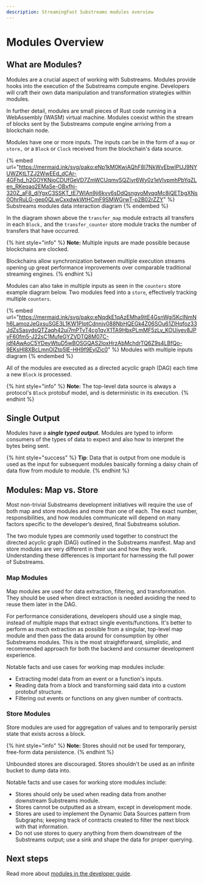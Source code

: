 ```yaml
---
description: StreamingFast Substreams modules overview
---
```


# Modules Overview

## What are Modules?

Modules are a crucial aspect of working with Substreams. Modules provide hooks into the execution of the Substreams compute engine. Developers will craft their own data manipulation and transformation strategies within modules.

In further detail, modules are small pieces of Rust code running in a WebAssembly (WASM) virtual machine. Modules coexist within the stream of blocks sent by the Substreams compute engine arriving from a blockchain node.&#x20;

Modules have one or more inputs. The inputs can be in the form of a `map` or `store,` or a `Block` or `Clock` received from the blockchain's data source.

{% embed url="https://mermaid.ink/svg/pako:eNp1kM0KwjAQhF8l7NkWvEbwIPUJ9NYUWZKtLTZJ2WwEEd_dCAr-4GFhd_h2GOYKNjoCDUfGeVD7ZmWCUqmvSQZiyr6Wy0z1eVlvpmhPbYqZLen_RKeqaq2EMaSe-OBxfhi-320Z_aF8_diYgxC3SSKT_tE7WIAn9ji6kvv6sDdQsngyoMvqqMc8iQETbgXNs0OhrRuLG-gep0QLwCxxdwkWtHCmF9SMWGrwT-p2B02rZZY" %}
Substreams modules data interaction diagram
{% endembed %}

In the diagram shown above the `transfer_map` module extracts all transfers in each `Block,` and the `transfer_counter` store module tracks the number of transfers that have occurred.

{% hint style="info" %}
**Note:** Multiple inputs are made possible because blockchains are clocked.&#x20;

Blockchains allow synchronization between multiple execution streams opening up great performance improvements over comparable traditional streaming engines.
{% endhint %}

Modules can also take in multiple inputs as seen in the `counters` store example diagram below. Two modules feed into a `store`, effectively tracking multiple `counters`.

{% embed url="https://mermaid.ink/svg/pako:eNqdkE1qAzEMha9itE4GsnWgi5KcINmNh6LamozJeGxsuSGE3L1KW1PIptCdnnjv088NbHQEGk4Z06SOu61ZlHqfoz33JdZsSasydsQTZaqh42ui7mPTvT4cg1qvX1TA9HbxPLmMF5zLv_KOUiyev8JPvF60fm5-J22sC1MufeGYZVDTQ8M07C-jdf4AwAoC5YDeyWtuD5wBOSGQAS2loxHrzAbMchdrTQ6Z9s4LBfQo-9EKsHI8XBcLmnOlZtp5lE-HH9f9EylZic0" %}
Modules with multiple inputs diagram
{% endembed %}

All of the modules are executed as a directed acyclic graph (DAG) each time a new `Block` is processed.

{% hint style="info" %}
**Note:** The top-level data source is always a protocol's `Block` protobuf model, and is deterministic in its execution.
{% endhint %}

## Single Output

Modules have a _**single typed output.**_ Modules are typed to inform consumers of the types of data to expect and also how to interpret the bytes being sent.

{% hint style="success" %}
**Tip**: Data that is output from one module is used as the input for subsequent modules basically forming a daisy chain of data flow from module to module.
{% endhint %}

## Modules: Map vs. Store

Most non-trivial Substreams development initiatives will require the use of both map and store modules and more than one of each. The exact number, responsibilities, and how modules communicate will depend on many factors specific to the developer’s desired, final Substreams solution.

The two module types are commonly used together to construct the directed acyclic graph (DAG) outlined in the Substreams manifest. Map and store modules are very different in their use and how they work. Understanding these differences is important for harnessing the full power of Substreams.

### Map Modules

Map modules are used for data extraction, filtering, and transformation. They should be used when direct extraction is needed avoiding the need to reuse them later in the DAG.

For performance considerations, developers should use a single map, instead of multiple maps that extract single events/functions. It's better to perform as much extraction as possible from a singular, top-level map module and then pass the data around for consumption by other Substreams modules. This is the most straightforward, simplistic, and recommended approach for both the backend and consumer development experience.

Notable facts and use cases for working map modules include:

- Extracting model data from an event or a function's inputs.
- Reading data from a block and transforming said data into a custom protobuf structure.
- Filtering out events or functions on any given number of contracts.

### Store Modules

Store modules are used for aggregation of values and to temporarily persist state that exists across a block.

{% hint style="info" %}
**Note:** Stores should not be used for temporary, free-form data persistence.
{% endhint %}

Unbounded stores are discouraged. Stores shouldn't be used as an infinite bucket to dump data into.

Notable facts and use cases for working store modules include:

- Stores should only be used when reading data from another downstream Substreams module.
- Stores cannot be outputted as a stream, except in development mode.
- Stores are used to implement the Dynamic Data Sources pattern from Subgraphs; keeping track of contracts created to filter the next block with that information.
- Do not use stores to query anything from them downstream of the Substreams output; use a sink and shape the data for proper querying.

## Next steps

Read more about [modules in the developer guide](../developer-guide/modules/).

####
